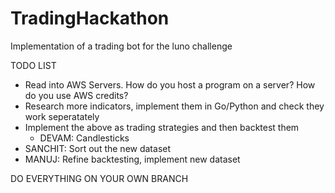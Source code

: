 # TradingHackathon
Implementation of a trading bot for the luno challenge


TODO LIST 
- Read into AWS Servers. How do you host a program on a server? How do you use AWS credits?
- Research more indicators, implement them in Go/Python and check they work seperatately
- Implement the above as trading strategies and then backtest them
  - DEVAM: Candlesticks
- SANCHIT: Sort out the new dataset
- MANUJ: Refine backtesting, implement new dataset

DO EVERYTHING ON YOUR OWN BRANCH

